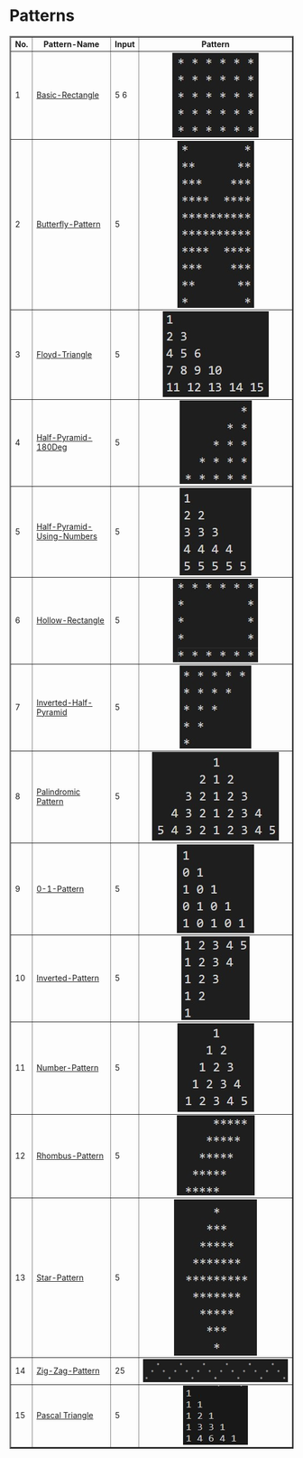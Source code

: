 <html>
<head>
<h1> Patterns </h1>
</head>
<body>
    <table border="2px solid black">
        <tr>
            <th>No.</th>
            <th>Pattern-Name</th>
            <th>Input</th>
            <th>Pattern</th>
        </tr>
        <tr>
            <td>1</td>
            <td> <a href="https://github.com/Abhishek-Pashte/Patterns-CPP/blob/main/Programs/Basic_Rectangle.cpp"> Basic-Rectangle </a> </td>
            <td>5 6</td>
            <td>
                <img src="Images/BasicRectangle.jpg" alt="Basic-Rectangle" style="display: block; margin-left: auto; margin-right: auto;">
            </td>
        </tr>
        <tr>
            <td>2</td>
            <td> <a href="https://github.com/Abhishek-Pashte/Patterns-CPP/blob/main/Programs/Butterfly_Pattern.cpp"> Butterfly-Pattern </a> </td>
            <td>5</td>
            <td>
                <img src="Images/ButterflyPattern.jpg" alt="Basic-Rectangle" style="display: block; margin-left: auto; margin-right: auto;">
            </td>
        </tr>
        <tr>
            <td>3</td>
            <td> <a href="https://github.com/Abhishek-Pashte/Patterns-CPP/tree/main/Programs/Floyd_Triangle"> Floyd-Triangle </a> </td>
            <td>5</td>
            <td>
                <img src="Images/FloydTriangle.jpg" alt="Basic-Rectangle" style="display: block; margin-left: auto; margin-right: auto;">
            </td>
        </tr>
        <tr>
            <td>4</td>
            <td> <a href="https://github.com/Abhishek-Pashte/Patterns-CPP/blob/main/Programs/Half_Pyramid_180deg.cpp"> Half-Pyramid-180Deg </a> </td>
            <td>5</td>
            <td>
                <img src="Images/HalfPyramid180Deg.jpg" alt="Basic-Rectangle" style="display: block; margin-left: auto; margin-right: auto;">
            </td>
        </tr>
        <tr>
            <td>5</td>
            <td> <a href="https://github.com/Abhishek-Pashte/Patterns-CPP/blob/main/Programs/Half_Pyramid_Using_Numbers.cpp"> Half-Pyramid-Using-Numbers </a> </td>
            <td>5</td>
            <td>
                <img src="Images/HalfPyramidUsingNumber.jpg" alt="Basic-Rectangle" style="display: block; margin-left: auto; margin-right: auto;">
            </td>
        </tr>
        <tr>
            <td>6</td>
            <td> <a href="https://github.com/Abhishek-Pashte/Patterns-CPP/blob/main/Programs/Hollow_Rectangle.cpp"> Hollow-Rectangle </a> </td>
            <td>5</td>
            <td>
                <img src="Images/HollowRectangle.jpg" alt="Basic-Rectangle" style="display: block; margin-left: auto; margin-right: auto;">
            </td>
        </tr>
        <tr>
            <td>7</td>
            <td> <a href="https://github.com/Abhishek-Pashte/Patterns-CPP/blob/main/Programs/Inverted_Half_Pyramid.cpp"> Inverted-Half-Pyramid </a> </td>
            <td>5</td>
            <td>
                <img src="Images/InvertedHalfPyramid.jpg" alt="Basic-Rectangle" style="display: block; margin-left: auto; margin-right: auto;">
            </td>
        </tr><tr>
            <td>8</td>
            <td> <a href="https://github.com/Abhishek-Pashte/Patterns-CPP/blob/main/Programs/Palindromic_Pattern.cpp"> Palindromic Pattern </a> </td>
            <td>5</td>
            <td>
                <img src="Images/PalindromicPattern.jpg" alt="Basic-Rectangle" style="display: block; margin-left: auto; margin-right: auto;">
            </td>
        </tr>
        <tr>
            <td>9</td>
            <td> <a href="https://github.com/Abhishek-Pashte/Patterns-CPP/blob/main/Programs/0-1_Pattern.cpp"> 0-1-Pattern </a> </td>
            <td>5</td>
            <td>
                <img src="Images/0-1Pattern.jpg" alt="Basic-Rectangle" style="display: block; margin-left: auto; margin-right: auto;">
            </td>
        </tr>
        <tr>
            <td>10</td>
            <td> <a href="https://github.com/Abhishek-Pashte/Patterns-CPP/blob/main/Programs/Inverted_Pattern.cpp"> Inverted-Pattern </a> </td>
            <td>5</td>
            <td>
                <img src="Images/InvertedPattern.jpg" alt="Basic-Rectangle" style="display: block; margin-left: auto; margin-right: auto;">
            </td>
        </tr>
        <tr>
            <td>11</td>
            <td> <a href="https://github.com/Abhishek-Pashte/Patterns-CPP/blob/main/Programs/Number_Pattern.cpp"> Number-Pattern </a> </td>
            <td>5</td>
            <td>
                <img src="Images/NumberPattern.jpg" alt="Basic-Rectangle" style="display: block; margin-left: auto; margin-right: auto;">
            </td>
        </tr>
        <tr>
            <td>12</td>
            <td> <a href="https://github.com/Abhishek-Pashte/Patterns-CPP/blob/main/Programs/Rhombus_Pattern.cpp"> Rhombus-Pattern </a> </td>
            <td>5</td>
            <td>
                <img src="Images/RhombusPattern.jpg" alt="Basic-Rectangle" style="display: block; margin-left: auto; margin-right: auto;">
            </td>
        </tr>
        <tr>
            <td>13</td>
            <td> <a href="https://github.com/Abhishek-Pashte/Patterns-CPP/blob/main/Programs/Star_Pattern.cpp"> Star-Pattern </a> </td>
            <td>5</td>
            <td>
                <img src="Images/StarPattern.jpg" alt="Basic-Rectangle" style="display: block; margin-left: auto; margin-right: auto;">
            </td>
        </tr>
        <tr>
            <td>14</td>
            <td> <a href="https://github.com/Abhishek-Pashte/Patterns-CPP/blob/main/Programs/Zig-Zag_Pattern.cpp"> Zig-Zag-Pattern </a> </td>
            <td>25</td>
            <td>
                <img src="Images/ZigZagPattern.jpg" alt="Basic-Rectangle" style="display: block; margin-left: auto; margin-right: auto;">
            </td>
        </tr>
        <tr>
            <td>15</td>
            <td> <a href="https://github.com/Abhishek-Pashte/Patterns-CPP/blob/main/Programs/PascalTriangle.cpp">Pascal Triangle</a></td>
            <td>5</td>
            <td>
                <img src="Images/PascalTriangle.jpg" alt="Pascal-Triangle" style="display: block; margin-left: auto; margin-right: auto;">
            </td>
        </tr>
      </table>
</body>
</html>
